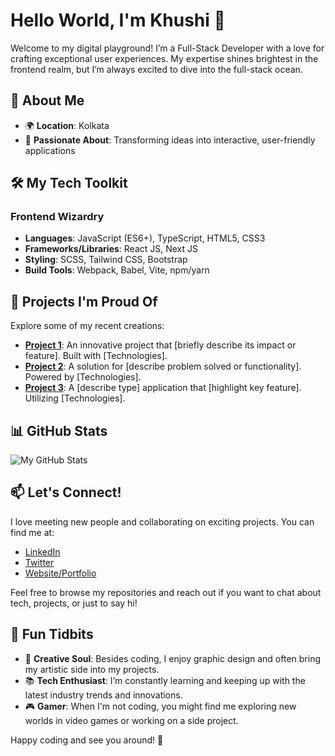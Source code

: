 # Hello World, I'm Khushi 👋

Welcome to my digital playground! I’m a Full-Stack Developer with a love for crafting exceptional user experiences. My expertise shines brightest in the frontend realm, but I’m always excited to dive into the full-stack ocean.

## 🌟 About Me

- 🌍 **Location**: Kolkata
- 🧠 **Passionate About**: Transforming ideas into interactive, user-friendly applications

## 🛠️ My Tech Toolkit

### Frontend Wizardry
- **Languages**: JavaScript (ES6+), TypeScript, HTML5, CSS3
- **Frameworks/Libraries**: React JS, Next JS
- **Styling**: SCSS, Tailwind CSS, Bootstrap
- **Build Tools**: Webpack, Babel, Vite, npm/yarn

## 🚀 Projects I'm Proud Of

Explore some of my recent creations:

- [**Project 1**](link-to-project): An innovative project that [briefly describe its impact or feature]. Built with [Technologies].
- [**Project 2**](link-to-project): A solution for [describe problem solved or functionality]. Powered by [Technologies].
- [**Project 3**](link-to-project): A [describe type] application that [highlight key feature]. Utilizing [Technologies].

## 📊 GitHub Stats

![My GitHub Stats](https://github-readme-stats.vercel.app/api?username=your-github-username&show_icons=true&count_private=true&hide_title=true&hide_border=true&theme=radical)

## 📫 Let's Connect!

I love meeting new people and collaborating on exciting projects. You can find me at:

- [LinkedIn](https://www.linkedin.com/in/your-profile)
- [Twitter](https://twitter.com/your-profile)
- [Website/Portfolio](https://your-portfolio.com)

Feel free to browse my repositories and reach out if you want to chat about tech, projects, or just to say hi!

## 🎨 Fun Tidbits

- 🎨 **Creative Soul**: Besides coding, I enjoy graphic design and often bring my artistic side into my projects.
- 📚 **Tech Enthusiast**: I’m constantly learning and keeping up with the latest industry trends and innovations.
- 🎮 **Gamer**: When I'm not coding, you might find me exploring new worlds in video games or working on a side project.

Happy coding and see you around! 🌟

<!--
Optional: Add a quote or personal mantra related to tech or development.
-->
